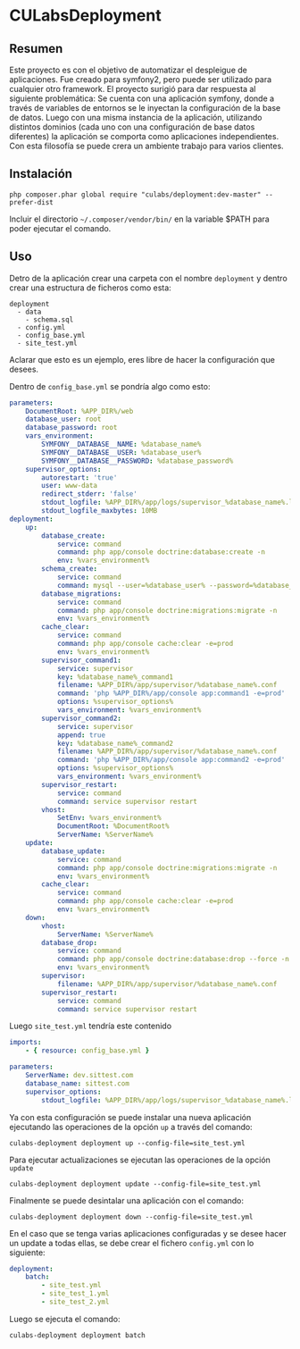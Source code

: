 CULabsDeployment
================

Resumen
-------
Este proyecto es con el objetivo de automatizar el despleigue de aplicaciones. Fue creado para symfony2, pero puede ser utilizado para cualquier otro framework.
El proyecto surigió para dar respuesta al siguiente problemática:
Se cuenta con una aplicación symfony, donde a través de variables de entornos se le inyectan la configuración de la base de datos. Luego con una misma instancia de la aplicación, utilizando distintos dominios (cada uno con una configuración de base datos diferentes) la aplicación se comporta como aplicaciones independientes. Con esta filosofía se puede crera un ambiente trabajo para varios clientes.

Instalación
-----------
```
php composer.phar global require "culabs/deployment:dev-master" --prefer-dist
```
Incluir el directorio ``~/.composer/vendor/bin/`` en la variable $PATH para poder ejecutar el comando.

Uso
---
Detro de la aplicación crear una carpeta con el nombre ``deployment`` y dentro crear una estructura de ficheros como esta:
```
deployment
  - data
    - schema.sql
  - config.yml
  - config_base.yml
  - site_test.yml
```
Aclarar que esto es un ejemplo, eres libre de hacer la configuración que desees.

Dentro de ``config_base.yml`` se pondría algo como esto:
```yaml
parameters:
    DocumentRoot: %APP_DIR%/web
    database_user: root
    database_password: root
    vars_environment:
        SYMFONY__DATABASE__NAME: %database_name%
        SYMFONY__DATABASE__USER: %database_user%
        SYMFONY__DATABASE__PASSWORD: %database_password%
    supervisor_options:
        autorestart: 'true'
        user: www-data
        redirect_stderr: 'false'
        stdout_logfile: %APP_DIR%/app/logs/supervisor_%database_name%.log
        stdout_logfile_maxbytes: 10MB
deployment:
    up:
        database_create:
            service: command
            command: php app/console doctrine:database:create -n
            env: %vars_environment%
        schema_create:
            service: command
            command: mysql --user=%database_user% --password=%database_password% %database_name% < %APP_DIR%/deployment/data/schema.sql
        database_migrations:
            service: command
            command: php app/console doctrine:migrations:migrate -n
            env: %vars_environment%
        cache_clear:
            service: command
            command: php app/console cache:clear -e=prod
            env: %vars_environment%
        supervisor_command1:
            service: supervisor
            key: %database_name%_command1
            filename: %APP_DIR%/app/supervisor/%database_name%.conf
            command: 'php %APP_DIR%/app/console app:command1 -e=prod'
            options: %supervisor_options%
            vars_environment: %vars_environment%
        supervisor_command2:
            service: supervisor
            append: true
            key: %database_name%_command2
            filename: %APP_DIR%/app/supervisor/%database_name%.conf
            command: 'php %APP_DIR%/app/console app:command2 -e=prod'
            options: %supervisor_options%
            vars_environment: %vars_environment%
        supervisor_restart:
            service: command
            command: service supervisor restart
        vhost:
            SetEnv: %vars_environment%
            DocumentRoot: %DocumentRoot%
            ServerName: %ServerName%
    update:
        database_update:
            service: command
            command: php app/console doctrine:migrations:migrate -n
            env: %vars_environment%
        cache_clear:
            service: command
            command: php app/console cache:clear -e=prod
            env: %vars_environment%
    down:
        vhost:
            ServerName: %ServerName%
        database_drop:
            service: command
            command: php app/console doctrine:database:drop --force -n
            env: %vars_environment%
        supervisor:
            filename: %APP_DIR%/app/supervisor/%database_name%.conf
        supervisor_restart:
            service: command
            command: service supervisor restart
```
Luego ``site_test.yml`` tendría este contenido
```yaml
imports:
    - { resource: config_base.yml }

parameters:
    ServerName: dev.sittest.com
    database_name: sittest.com
    supervisor_options:
        stdout_logfile: %APP_DIR%/app/logs/supervisor_%database_name%.log
```
Ya con esta configuración se puede instalar una nueva aplicación ejecutando las operaciones de la opción ``up`` a través del comando:
```
culabs-deployment deployment up --config-file=site_test.yml
```
Para ejecutar actualizaciones se ejecutan las operaciones de la opción ``update``
```
culabs-deployment deployment update --config-file=site_test.yml
```
Finalmente se puede desintalar una aplicación con el comando:
```
culabs-deployment deployment down --config-file=site_test.yml
```

En el caso que se tenga varias aplicaciones configuradas y se desee hacer un update a todas ellas, se debe crear el fichero ``config.yml`` con lo siguiente:
```yaml
deployment:
    batch:
        - site_test.yml
        - site_test_1.yml
        - site_test_2.yml
```
Luego se ejecuta el comando:
```
culabs-deployment deployment batch
```



















